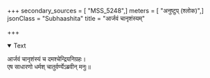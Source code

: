 +++
secondary_sources = [ "MSS_5248",]
meters = [ "अनुष्टुप् (श्लोक)",]
jsonClass = "Subhaashita"
title = "आर्जवं चानृशंस्यम्"

+++

<details open><summary>Text</summary>

आर्जवं चानृशंस्यं च दमश्चेन्द्रियनिग्रहः।  
एष साधारणो धर्मश् चातुर्वर्ण्येऽब्रवीन् मनुः॥
</details>
